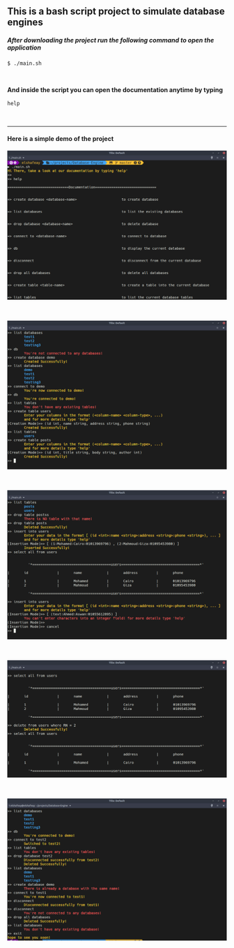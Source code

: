 ## This is a bash script project to simulate database engines

#### *After downloading the project run the following command to open the application*

```
$ ./main.sh
```
<br>

**And inside the script you can open the documentation anytime by typing**
```
help
```


<br>


---
#### Here is a simple demo of the project

![demo1](screenshots/1.png)

<br>

![demo2](screenshots/2.png)

<br>


![demo3](screenshots/3.png)

<br>


![demo4](screenshots/4.png)

<br>


![demo5](screenshots/5.png)